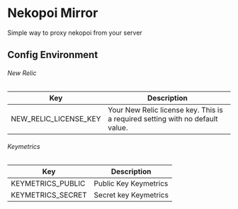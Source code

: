 # Nekopoi Mirror
Simple way to proxy nekopoi from your server

## Config Environment

###### New Relic
Key | Description
--- | ---
NEW_RELIC_LICENSE_KEY | Your New Relic license key. This is a required setting with no default value.
###### Keymetrics
Key | Description
--- | ---
KEYMETRICS_PUBLIC | Public Key Keymetrics
KEYMETRICS_SECRET | Secret key Keymetrics